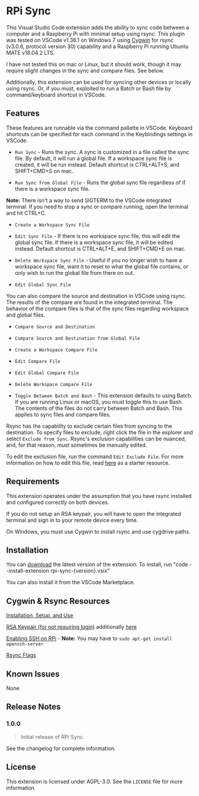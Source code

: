 # RPi Sync

This Visual Studio Code extension adds the ability to sync code between a computer and a Raspberry Pi with minimal setup using rsync. This plugin was tested on VSCode v1.36.1 on Windows 7 using [Cygwin](https://cygwin.com/) for rsync (v3.0.6, protocol version 30) capability and a Raspberry Pi running Ubuntu MATE v18.04.2 LTS.

I have not tested this on mac or Linux, but it should work, though it may require slight changes in the sync and compare files. See below.

Additionally, this extension can be used for syncing other devices or locally using rsync. Or, if you must, exploited to run a Batch or Bash file by command/keyboard shortcut in VSCode.

## Features

These features are runnable via the command pallette in VSCode. Keyboard shortcuts can be specified for each command in the Keybindings settings in VSCode.

* `Run Sync` - Runs the sync. A sync is customized in a file called the sync file. By default, it will run a global file. If a workspace sync file is created, it will be run instead. Default shortcut is CTRL+ALT+S, and SHIFT+CMD+S on mac.

* `Run Sync from Global File` - Runs the global sync file regardless of if there is a workspace sync file.

**Note:** There isn't a way to send SIGTERM to the VSCode integrated terminal. If you need to stop a sync or compare running, open the terminal and hit CTRL+C.

* `Create a Workspace Sync File`

* `Edit Sync File` - If there is no workspace sync file, this will edit the global sync file. If there is a workspace sync file, it will be edited instead. Default shortcut is CTRL+ALT+E, and SHIFT+CMD+E on mac.

* `Delete Workspace Sync File` - Useful if you no longer wish to have a workspace sync file, want it to reset to what the global file contains, or only wish to run the global file from there on out.

* `Edit Global Sync File`

You can also compare the source and destination in VSCode using rsync. The results of the compare are found in the integrated terminal. The behavior of the compare files is that of the sync files regarding workspace and global files.

* `Compare Source and Destination`

* `Compare Source and Destination from Global File`

* `Create a Workspace Compare File`

* `Edit Compare File`

* `Edit Global Compare File`

* `Delete Workspace Compare File`

* `Toggle Between Batch and Bash` - This extension defaults to using Batch. If you are running Linux or macOS, you must toggle this to use Bash. The contents of the files do not carry between Batch and Bash. This applies to sync files and compare files.

Rsync has the capability to exclude certain files from syncing to the destination. To specify files to exclude, right click the file in the explorer and select `Exclude from Sync`. Rsync's exclusion capabilities can be nuanced, and, for that reason, must sometimes be manually edited.

To edit the exclusion file, run the command `Edit Exclude File`. For more information on how to edit this file, read [here](https://www.hyperorg.com/blogger/2008/05/10/beginner-to-beginner-rsync-exclude-from/) as a starter resource.

## Requirements

This extension operates under the assumption that you have rsync installed and configured correctly on both devices.

If you do not setup an RSA keypair, you will have to open the integrated terminal and sign in to your remote device every time.

On Windows, you must use Cygwin to install rsync and use cygdrive paths.

## Installation

You can [download](https://github.com/WampyCakes/RPi-Sync/releases) the latest version of the extension. To install, run "code --install-extension rpi-sync-{version}.vsix"

You can also install it from the VSCode Marketplace.

## Cygwin & Rsync Resources
[Installation, Setup, and Use](https://www.howtogeek.com/175008/the-non-beginners-guide-to-syncing-data-with-rsync/)

[RSA Keypair (for not requiring login)](https://willhaley.com/blog/backup-windows-internet-rsync-ssh-raspberry-pi/) additionally [here](https://www.thegeekstuff.com/2008/11/3-steps-to-perform-ssh-login-without-password-using-ssh-keygen-ssh-copy-id/) 

[Enabling SSH on RPi](https://www.raspberrypi.org/documentation/remote-access/ssh/README.md) - **Note:** You may have to `sudo apt-get install openssh-server`

[Rsync Flags](http://manpages.ubuntu.com/manpages/disco/en/man1/rsync.1.html)

## Known Issues

None

## Release Notes

### 1.0.0

>Initial release of RPi Sync

See the changelog for complete information.
## License
This extension is licensed under AGPL-3.0. See the `LICENSE` file for more information.